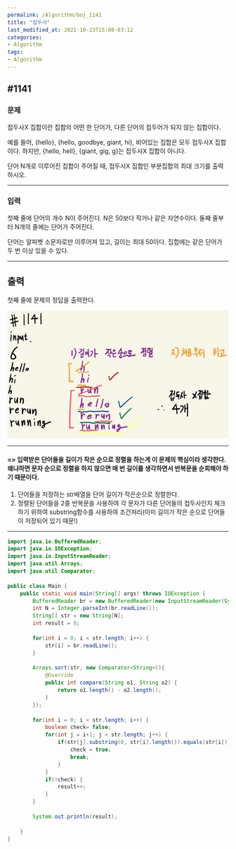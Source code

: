 ```yaml
---
permalink: /Algorithm/boj_1141
title: "접두사"
last_modified_at: 2021-10-23T15:08-03:12
categories:
- Algorithm
tags:
- Algorithm
---
```



## #1141

### 문제

접두사X 집합이란 집합의 어떤 한 단어가, 다른 단어의 접두어가 되지 않는 집합이다.  

예를 들어, {hello}, {hello, goodbye, giant, hi}, 비어있는 집합은 모두 접두사X 집합이다. 하지만, {hello, hell}, {giant, gig, g}는 접두사X 집합이 아니다.

단어 N개로 이루어진 집합이 주어질 때, 접두사X 집합인 부분집합의 최대 크기를 출력하시오.

---

### 입력

첫째 줄에 단어의 개수 N이 주어진다. N은 50보다 작거나 같은 자연수이다. 둘째 줄부터 N개의 줄에는 단어가 주어진다.  

단어는 알파벳 소문자로만 이루어져 있고, 길이는 최대 50이다. 집합에는 같은 단어가 두 번 이상 있을 수 있다.

---

## 출력

첫째 줄에 문제의 정답을 출력한다.

![1141](/assets/image/algo/1141.jpg)

---

#### => 입력받은 단어들을 길이가 작은 순으로 정렬을 하는게 이 문제의 핵심이라 생각한다. 왜냐하면 문자 순으로 정렬을 하지 않으면 매 번 길이를 생각하면서 반복문을 순회해야 하기 때문이다.

1. 단어들을 저장하는 str배열을 단어 길이가 작은순으로 정렬한다.
2. 정렬된 단어들을 2중 반복문을 사용하여 각 문자가 다른 단어들의 접두사인지 체크하기 위하여 substring함수를 사용하여 조건처리(이미 길이가 작은 순으로 단어들이 저장되어 있기 때문!)

---

```java
import java.io.BufferedReader;
import java.io.IOException;
import java.io.InputStreamReader;
import java.util.Arrays;
import java.util.Comparator;

public class Main {
    public static void main(String[] args) throws IOException {
        BufferedReader br = new BufferedReader(new InputStreamReader(System.in));
        int N = Integer.parseInt(br.readLine());
        String[] str = new String[N];
        int result = 0;

        for(int i = 0; i < str.length; i++) {
            str[i] = br.readLine();
        }

        Arrays.sort(str, new Comparator<String>(){
            @Override
            public int compare(String o1, String o2) {
                return o1.length() - o2.length();
            }
        });

        for(int i = 0; i < str.length; i++) {
            boolean check= false;
            for(int j = i+1; j < str.length; j++) {
                if(str[j].substring(0, str[i].length()).equals(str[i])) {
                    check = true;
                    break;
                }
            }
            if(!check) {
                result++;
            }
        }

        System.out.println(result);

    }
}
```

